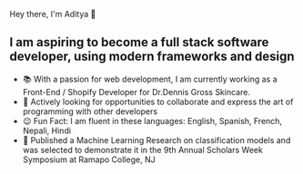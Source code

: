 Hey there, I'm Aditya 🙏

<h2> I am aspiring to become a full stack software developer, using modern frameworks and design </h2>  
<ul>
  <li> 📚 With a passion for web development, I am currently working as a Front-End / Shopify Developer for Dr.Dennis Gross Skincare.</li>  
  <li> 💼 Actively looking for opportunities to collaborate and express the art of programming with other developers</li>
  <li> 😉 Fun Fact: I am fluent in these languages: English, Spanish, French, Nepali, Hindi</li>
  <li> 📃 Published a Machine Learning Research on classification models and was selected to demonstrate it in the 9th Annual Scholars Week Symposium at Ramapo College, NJ</li>
</ul>
<!--
**bhandeystruck/bhandeystruck** is a ✨ _special_ ✨ repository because its `README.md` (this file) appears on your GitHub profile.



